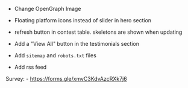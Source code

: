 - Change OpenGraph Image

- Floating platform icons instead of slider in hero section
- refresh button in contest table. skeletons are shown when updating
- Add a "View All" button in the testimonials section

- Add `sitemap` and `robots.txt` files
- Add rss feed



Survey: - https://forms.gle/xmvC3KdvAzcRXk7j6
